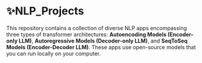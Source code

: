 # ✨NLP_Projects
This repository contains a collection of diverse NLP apps encompassing three types of transformer architectures: **Autoencoding Models (Encoder-only LLM)**, **Autoregressive Models (Decoder-only LLM)**, and **SeqToSeq Models (Encoder-Decoder LLM)**. These apps use open-source models that you can run locally on your computer.
